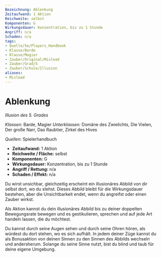 ```yaml
---
Bezeichnung: Ablenkung
Zeitaufwand: 1 Aktion
Reichweite: selbst
Komponenten: G
Wirkungsdauer: Konzentration, bis zu 1 Stunde
Angriff: n/a
Schaden: n/a
tags:
- Quelle/5e/Players_Handbook
- Klasse/Barde
- Klasse/Magier
- Zauber/Original/Mislead
- Zauber/Grad/5
- Zauber/Schule/Illusion
aliases:
- Mislead
---
```

# Ablenkung
_Illusion des 5. Grades_

_Klassen:_ Barde, Magier
_Unterklassen:_  Domäne des Zwielichts,  Die Vielen, Der große Narr, Das Raubtier, Zirkel des Hives

_Quellen:_ Spielerhandbuch

- **Zeitaufwand:** 1 Aktion
- **Reichweite / Fläche:** selbst
- **Komponenten:** G
- **Wirkungsdauer:** Konzentration, bis zu 1 Stunde
- **Angriff / Rettung:** n/a
- **Schaden / Effekt:**  n/a

Du wirst unsichbar, gleichzeitig erscheint ein illusionäres Abbild von dir selbst dort, wo du stehst. Dieses Abbild bleibt für die Wirkungsdauer bestehen, aber die Unsichtbarkeit endet, wenn du angreifst oder einen Zauber wirkst.

Als Aktion kannst du dein illusionäres Abbild bis zu deiner doppelten Bewegungsrate bewegen und es gestikulieren, sprechen und auf jede Art handeln lassen, die du möchtest.

Du kannst durch seine Augen sehen und durch seine Ohren hören, als würdest du dort stehen, wo es sich aufhält. In jedem deiner Züge kannst du als Bonusaktion von deinen Sinnen zu den Sinnen des Abbilds wechseln und andersherum. Solange du seine Sinne nutzt, bist du blind und taub für deine eigene Umgebung.